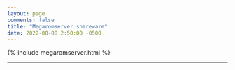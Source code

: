 ```yaml
---
layout: page
comments: false
title: "Megaromserver shareware"
date: 2022-08-08 2:50:00 -0500
---
```




{% include megaromserver.html %}



---
